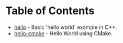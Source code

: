 # Table of Contents

- [hello](/content/chapter1/examples/hello/README.md) - Basic 'hello world' example in C++.
- [hello-cmake](/content/chapter1/examples/hello-cmake/README.md) - Hello World using CMake.
